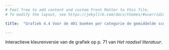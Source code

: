 ```yaml
---
# Feel free to add content and custom Front Matter to this file.
# To modify the layout, see https://jekyllrb.com/docs/themes/#overriding-theme-defaults

title:  "Grafiek 4.4 Voor de 401 boeken per categorie de gemiddelde score voor algemene kwaliteit"

---
```

Interactieve kleurenversie van de grafiek op p. 71 van *Het raadsel literatuur*.

<script src="https://d3js.org/d3.v6.min.js" defer></script>
<script src="https://d3js.org/d3-scale.v3.min.js" defer></script>

<script src="js/companion_utils_locale-nl.js" defer></script>
<script src="js/companion_utils_colors.js" defer></script>
<script src="js/companion_utils_svg2png.js" defer></script>
<script src="js/companion_abstraction_data_point_labeler.js" defer></script>
<script src="js/companion_abstraction_barchart.js" defer></script>

<script src="js/companion_chart_4-4_quality-by-genre.js" defer></script>

<div class="chart_float" id="chart_4-4_quality-by-genre">
  <div class="plot"></div>
</div>

<!-- **Hoe zijn de metingen te repliceren?**
VOORBEELDQUERY HIER! -->
